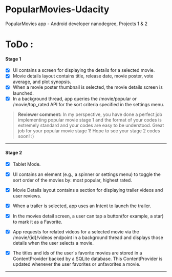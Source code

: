 # PopularMovies-Udacity
PopularMovies app -  Android developer nanodegree, Projects 1 &amp; 2

# ToDo : 

#### <i class="icon-file"></i> Stage 1 
- [x] UI contains a screen for displaying the details for a selected movie.
- [x] Movie details layout contains title, release date, movie poster, vote average, and plot synopsis.
- [x] When a movie poster thumbnail is selected, the movie details screen is launched.
- [x] In a background thread, app queries the /movie/popular or /movie/top_rated API for the sort criteria specified in the settings menu.

> **Reviewer comment:** In my perspective, you have done a perfect job implementing popular movie stage 1 and the format of your codes is extremely standard and your codes are easy to be understood. Great job for your popular movie stage 1! Hope to see your stage 2 codes soon! :)

----------

#### <i class="icon-file"></i> Stage 2 
- [x] Tablet Mode. 
 -[x] UI contains an element (e.g., a spinner or settings menu) to toggle the sort order of the movies by: most popular, highest rated.

- [x] Movie Details layout contains a section for displaying trailer videos and user reviews.

- [x] When a trailer is selected, app uses an Intent to launch the trailer.

- [x] In the movies detail screen, a user can tap a button(for example, a star) to mark it as a Favorite.

- [x] App requests for related videos for a selected movie via the /movie/{id}/videos endpoint in a background thread and displays those details when the user selects a movie.

- [x] The titles and ids of the user's favorite movies are stored in a ContentProvider backed by a SQLite database. This ContentProvider is updated whenever the user favorites or unfavorites a movie.

----------
